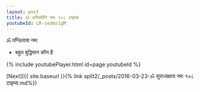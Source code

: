 ```yaml
---
layout: post
title: ॐ अनिवर्तिने नमः १०८ टाइम्स
youtubeId: LR-sedms1gM
---
```

 
 
 ॐ पण्डिताया नमः  
 
 -  बहुत बुद्धिमान कौन है 
 
  
 
  
 
 
 
 
 
 


{% include youtubePlayer.html id=page.youtubeId %}
 
[Next]({{ site.baseurl }}{% link  split2/_posts/2016-03-23-ॐ सुराध्यक्षाय नमः  १०८ टाइम्स.md%})
 
